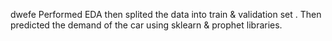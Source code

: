 dwefe
Performed EDA then splited the data into train &amp; validation set . Then predicted the demand of the car using sklearn &amp; prophet libraries.
